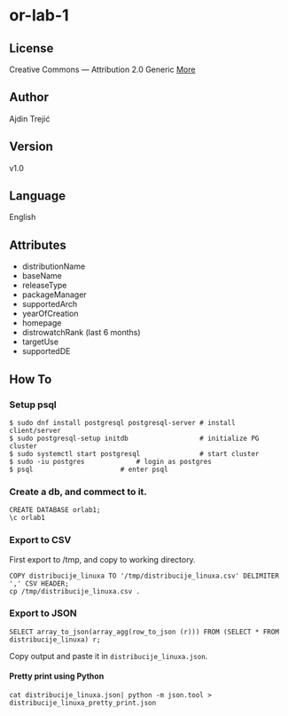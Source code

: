 # or-lab-1

## License

Creative Commons — Attribution 2.0 Generic
[More](https://creativecommons.org/licenses/by/4.0/legalcode)

## Author

Ajdin Trejić

## Version

v1.0

## Language

English

## Attributes
- distributionName
- baseName
- releaseType
- packageManager
- supportedArch
- yearOfCreation
- homepage
- distrowatchRank (last 6 months)
- targetUse 
- supportedDE

## How To

### Setup psql
```
$ sudo dnf install postgresql postgresql-server # install client/server
$ sudo postgresql-setup initdb                  # initialize PG cluster
$ sudo systemctl start postgresql               # start cluster
$ sudo -iu postgres				# login as postgres
$ psql						# enter psql
```

### Create a db, and commect to it.
```
CREATE DATABASE orlab1;
\c orlab1
```

### Export to CSV
First export to /tmp, and copy to working directory.
```
COPY distribucije_linuxa TO '/tmp/distribucije_linuxa.csv' DELIMITER ',' CSV HEADER;
cp /tmp/distribucije_linuxa.csv .                         
```

### Export to JSON
```
SELECT array_to_json(array_agg(row_to_json (r))) FROM (SELECT * FROM distribucije_linuxa) r; 
```
Copy output and paste it in `distribucije_linuxa.json`.

#### Pretty print using Python
```
cat distribucije_linuxa.json| python -m json.tool > distribucije_linuxa_pretty_print.json
```

